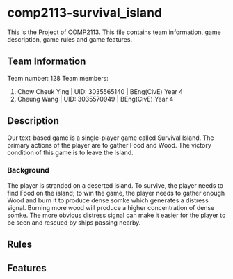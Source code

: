 # comp2113-survival_island
This is the Project of COMP2113. This file contains team information, game description, game rules and game features. 

## Team Information
Team number: 128
Team members:
1. Chow Cheuk Ying | UID: 3035565140  | BEng(CivE) Year 4
2. Cheung Wang     | UID: 3035570949  | BEng(CivE) Year 4

## Description
Our text-based game is a single-player game called Survival Island. The primary actions of the player are to gather Food and Wood. The victory condition of this game is to leave the Island.

### Background 
The player is stranded on a deserted island. To survive, the player needs to find Food on the island; to win the game, the player needs to gather enough Wood and burn it to produce dense somke which generates a distress signal. Burning more wood will produce a higher concentration of dense somke. The more obvious distress signal can make it easier for the player to be seen and rescued by ships passing nearby. 


## Rules


## Features
